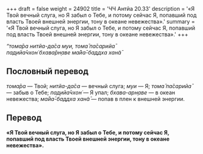 +++
draft = false
weight = 24902
title = 'ЧЧ Антйа 20.33'
description = '«Я Твой вечный слуга, но Я забыл о Тебе, и потому сейчас Я, попавший под власть Твоей внешней энергии, тону в океане невежества».'
summary = '«Я Твой вечный слуга, но Я забыл о Тебе, и потому сейчас Я, попавший под власть Твоей внешней энергии, тону в океане невежества».'
+++

_“тома̄ра нитйа-да̄са муи, тома̄ па̄сарийа̄  
пад̣ийа̄чхон̇ бхава̄рн̣аве ма̄йа̄-баддха хан̃а̄_

## Пословный перевод

_тома̄ра_ — Твой; _нитйа_\-_да̄са_ — вечный слуга; _муи_ — Я; _тома̄_ _па̄сарийа̄_ — забыв о Тебе; _пад̣ийа̄чхон̇_ — Я упал; _бхава_\-_арн̣аве_ — в океан невежества; _ма̄йа̄_\-_баддха_ _хан̃а̄_ — попав в плен к внешней энергии.

## Перевод

**«Я Твой вечный слуга, но Я забыл о Тебе, и потому сейчас Я, попавший под власть Твоей внешней энергии, тону в океане невежества».**
